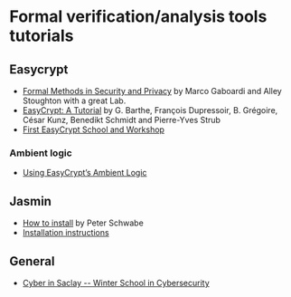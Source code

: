 # Formal verification/analysis tools tutorials

## Easycrypt

* [Formal Methods in Security and Privacy](https://cs-people.bu.edu/gaboardi/teaching/S21-CS591.html) by Marco Gaboardi and Alley Stoughton with a great Lab.
* [EasyCrypt: A Tutorial](https://www.semanticscholar.org/paper/EasyCrypt%3A-A-Tutorial-Barthe-Dupressoir/e6d0ac36f37643ab15875c3a5a830e9e51dbf08d) by G. Barthe, François Dupressoir, B. Grégoire, César Kunz, Benedikt Schmidt and Pierre-Yves Strub
* [First EasyCrypt School and Workshop](https://software.imdea.org/projects/certicrypt/school.html)

### Ambient logic

* [Using EasyCrypt’s Ambient Logic](https://cs-people.bu.edu/gaboardi/teaching/S21-CS591/labs/week1/ambient.pdf)

## Jasmin

* [How to install](https://cryptojedi.org/programming/jasmin.shtml) by Peter Schwabe
* [Installation instructions](https://github.com/jasmin-lang/jasmin/wiki/Installation-instructions)

## General

* [Cyber in Saclay -- Winter School in Cybersecurity](https://gdr-school.sciencesconf.org/resource/page/id/3)
